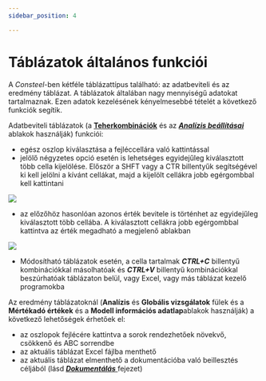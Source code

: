 ```yaml
---
sidebar_position: 4

---
```

# Táblázatok általános funkciói

<!-- wp:paragraph -->

A _Consteel_-ben kétféle táblázattípus található: az adatbeviteli és az eredmény táblázat. A táblázatok általában nagy mennyiségű adatokat tartalmaznak. Ezen adatok kezelésének kényelmesebbé tételét a következő funkciók segítik.

<!-- /wp:paragraph -->

<!-- wp:paragraph -->

Adatbeviteli táblázatok (a **[Teherkombinációk](../6_0_structural-loads/6_2_load-combinations.md)** és az _**[Analízis beállításai](../8_0_structural-analysis/8_3_analysis-settings.md)**_ ablakok használják) funkciói:

<!-- /wp:paragraph -->

<!-- wp:list {"className":"is-style-arrow","editorskit":{"indent":40,"devices":false,"desktop":true,"tablet":true,"mobile":true,"loggedin":true,"loggedout":true,"acf_visibility":"","acf_field":"","acf_condition":"","acf_value":"","migrated":false,"unit_test":false}} -->

- egész oszlop kiválasztása a fejléccellára való kattintással
- jelölő négyzetes opció esetén is lehetséges egyidejűleg kiválasztott több cella kijelölése. Először a SHFT vagy a CTR billentyűk segítségével ki kell jelölni a kívánt cellákat, majd a kijelölt cellákra jobb egérgombbal kell kattintani

<!-- /wp:list -->

<!-- wp:image {"align":"center","id":31986,"width":488,"height":162,"sizeSlug":"full","linkDestination":"media"} -->

[![](https://consteelsoftware.com/wp-content/uploads/2022/01/tablazat_tobbes_kivalasztas.png)](./img/wp-content-uploads-2022-01-tablazat_tobbes_kivalasztas.png)

<!-- /wp:image -->

<!-- wp:list {"className":"is-style-arrow","editorskit":{"indent":40,"devices":false,"desktop":true,"tablet":true,"mobile":true,"loggedin":true,"loggedout":true,"acf_visibility":"","acf_field":"","acf_condition":"","acf_value":"","migrated":false,"unit_test":false}} -->

- az előzőhöz hasonlóan azonos érték bevitele is történhet az egyidejűleg kiválasztott több cellába. A kiválasztott cellákra jobb egérgombbal kattintva az érték megadható a megjelenő ablakban

<!-- /wp:list -->

<!-- wp:image {"align":"center","id":31979,"width":490,"height":238,"sizeSlug":"full","linkDestination":"media"} -->

[![](https://consteelsoftware.com/wp-content/uploads/2022/01/tablazat_tobbes_ertekmegadas.png)](./img/wp-content-uploads-2022-01-tablazat_tobbes_ertekmegadas.png)

<!-- /wp:image -->

<!-- wp:list {"className":"is-style-arrow","editorskit":{"indent":40,"devices":false,"desktop":true,"tablet":true,"mobile":true,"loggedin":true,"loggedout":true,"acf_visibility":"","acf_field":"","acf_condition":"","acf_value":"","migrated":false,"unit_test":false}} -->

- Módosítható táblázatok esetén, a cella tartalmak _**CTRL+C**_ billentyű kombinációkkal másolhatóak és _**CTRL+V**_ billentyű kombinációkkal beszúrhatóak táblázaton belül, vagy Excel, vagy más táblázat kezelő programokba

<!-- /wp:list -->

<!-- wp:paragraph -->

Az eredmény táblázatoknál (**Analízis** és **Globális vizsgálatok** fülek és a **Mértékadó értékek** és a **Modell információs adatlap**ablakok használják) a következő lehetőségek érhetőek el:

<!-- /wp:paragraph -->

<!-- wp:list -->

- az oszlopok fejlécére kattintva a sorok rendezhetőek növekvő, csökkenő és ABC sorrendbe
- az aktuális táblázat Excel fájlba menthető
- az aktuális táblázat elmenthető a dokumentációba való beillesztés céljából (lásd [_**Dokumentálás**_ ](../13_0_documentation-2/13_1_the-document-tab.md)fejezet)

<!-- /wp:list -->

